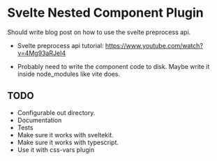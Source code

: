 Svelte Nested Component Plugin
==============================

Should write blog post on how to use the svelte preprocess api.


- Svelte preprocess api tutorial: https://www.youtube.com/watch?v=4Mg93aRJeI4

- Probably need to write the component code to disk. Maybe write it inside node_modules like vite does.

TODO
----

- Configurable out directory.
- Documentation
- Tests
- Make sure it works with sveltekit.
- Make sure it works with typescript.
- Use it with css-vars plugin